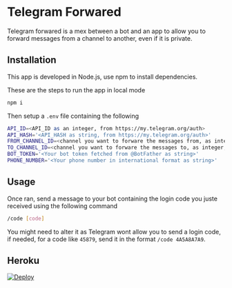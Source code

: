 # Telegram Forwared

Telegram forwared is a mex between a bot and an app to allow you to forward messages from a channel to another, even if it is private.

## Installation

This app is developed in Node.js, use npm to install dependencies.

These are the steps to run the app in local mode

```bash
npm i
```

Then setup a `.env` file containing the following

```bash
API_ID=<API_ID as an integer, from https://my.telegram.org/auth>
API_HASH='<API_HASH as string, from https://my.telegram.org/auth>'
FROM_CHANNEL_ID=<channel you want to forware the messages from, as integer, without -100 before>
TO_CHANNEL_ID=<channel you want to forware the messages to, as integer, without -100 before>
BOT_TOKEN='<Your bot token fetched from @BotFather as string>'
PHONE_NUMBER='<Your phone number in international format as string>'
```

## Usage

Once ran, send a message to your bot containing the login code you juste received using the following command
```bash
/code [code]
```

You might need to alter it as Telegram wont allow you to send a login code, if needed, for a code like `45879`, send it in the format `/code 4A5A8A7A9`.

## Heroku

[![Deploy](https://www.herokucdn.com/deploy/button.svg)](https://heroku.com/deploy)